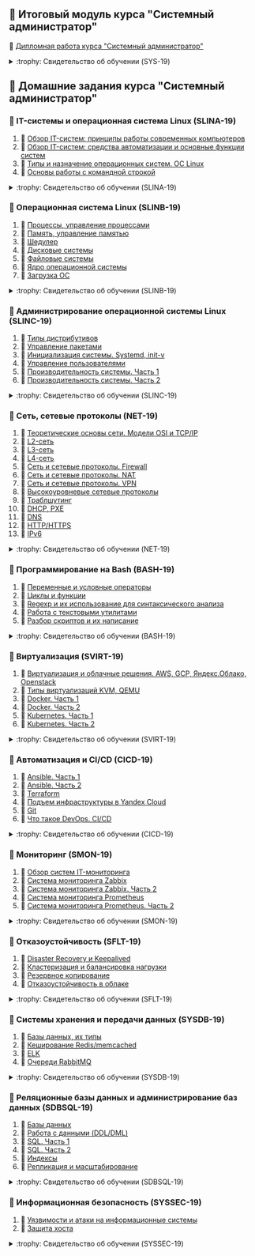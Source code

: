 ## :green_book: Итоговый модуль курса "Системный администратор"

:page_facing_up: [Дипломная работа курса "Системный администратор"](https://github.com/rappture/sys-19/blob/main/DIPLOMA-PROJECT.md)

<details>
<summary><h12>:trophy: Свидетельство об обучении (SYS-19)</h12></summary>
<kbd><img src="/img/cert-SYS-19.jpg"></kbd>
</details>

## :green_book: Домашние задания курса "Системный администратор"

### :book: IT-системы и операционная система Linux (SLINA-19)
1. :page_facing_up: [Обзор IT-систем: принципы работы современных компьютеров](https://github.com/rappture/sys-19/blob/main/SLINA-19/1.%20%D0%9E%D0%B1%D0%B7%D0%BE%D1%80%20IT-%D1%81%D0%B8%D1%81%D1%82%D0%B5%D0%BC%3A%20%D0%BF%D1%80%D0%B8%D0%BD%D1%86%D0%B8%D0%BF%D1%8B%20%D1%80%D0%B0%D0%B1%D0%BE%D1%82%D1%8B%20%D1%81%D0%BE%D0%B2%D1%80%D0%B5%D0%BC%D0%B5%D0%BD%D0%BD%D1%8B%D1%85%20%D0%BA%D0%BE%D0%BC%D0%BF%D1%8C%D1%8E%D1%82%D0%B5%D1%80%D0%BE%D0%B2.md)
2. :page_facing_up: [Обзор IT-систем: cредства автоматизации и основные функции систем](https://github.com/rappture/sys-19/blob/main/SLINA-19/2.%20%D0%9E%D0%B1%D0%B7%D0%BE%D1%80%20IT-%D1%81%D0%B8%D1%81%D1%82%D0%B5%D0%BC%3A%20c%D1%80%D0%B5%D0%B4%D1%81%D1%82%D0%B2%D0%B0%20%D0%B0%D0%B2%D1%82%D0%BE%D0%BC%D0%B0%D1%82%D0%B8%D0%B7%D0%B0%D1%86%D0%B8%D0%B8%20%D0%B8%20%D0%BE%D1%81%D0%BD%D0%BE%D0%B2%D0%BD%D1%8B%D0%B5%20%D1%84%D1%83%D0%BD%D0%BA%D1%86%D0%B8%D0%B8%20%D1%81%D0%B8%D1%81%D1%82%D0%B5%D0%BC.md)
3. :page_facing_up: [Типы и назначение операционных систем. ОС Linux](https://github.com/rappture/sys-19/blob/main/SLINA-19/3.%20%D0%A2%D0%B8%D0%BF%D1%8B%20%D0%B8%20%D0%BD%D0%B0%D0%B7%D0%BD%D0%B0%D1%87%D0%B5%D0%BD%D0%B8%D0%B5%20%D0%BE%D0%BF%D0%B5%D1%80%D0%B0%D1%86%D0%B8%D0%BE%D0%BD%D0%BD%D1%8B%D1%85%20%D1%81%D0%B8%D1%81%D1%82%D0%B5%D0%BC.%20%D0%9E%D0%A1%20Linux.md)
4. :page_facing_up: [Основы работы с командной строкой](https://github.com/rappture/sys-19/blob/main/SLINA-19/4.%20%D0%9E%D1%81%D0%BD%D0%BE%D0%B2%D1%8B%20%D1%80%D0%B0%D0%B1%D0%BE%D1%82%D1%8B%20%D1%81%20%D0%BA%D0%BE%D0%BC%D0%B0%D0%BD%D0%B4%D0%BD%D0%BE%D0%B9%20%D1%81%D1%82%D1%80%D0%BE%D0%BA%D0%BE%D0%B9.md)

<details>
<summary><h12>:trophy: Свидетельство об обучении (SLINA-19)</h12></summary>
<kbd><img src="/img/cert-SLINA-19.jpg"></kbd>
</details>

### :book: Операционная система Linux (SLINB-19)
1. :page_facing_up: [Процессы, управление процессами](https://github.com/rappture/sys-19/blob/main/SLINB-19/1.%20%D0%9F%D1%80%D0%BE%D1%86%D0%B5%D1%81%D1%81%D1%8B%2C%20%D1%83%D0%BF%D1%80%D0%B0%D0%B2%D0%BB%D0%B5%D0%BD%D0%B8%D0%B5%20%D0%BF%D1%80%D0%BE%D1%86%D0%B5%D1%81%D1%81%D0%B0%D0%BC%D0%B8.md)
2. :page_facing_up: [Память, управление памятью](https://github.com/rappture/sys-19/blob/main/SLINB-19/2.%20%D0%9F%D0%B0%D0%BC%D1%8F%D1%82%D1%8C%2C%20%D1%83%D0%BF%D1%80%D0%B0%D0%B2%D0%BB%D0%B5%D0%BD%D0%B8%D0%B5%20%D0%BF%D0%B0%D0%BC%D1%8F%D1%82%D1%8C%D1%8E.md)
3. :page_facing_up: [Шедулер](https://github.com/rappture/sys-19/blob/main/SLINB-19/3.%20%D0%A8%D0%B5%D0%B4%D1%83%D0%BB%D0%B5%D1%80.md)
4. :page_facing_up: [Дисковые системы](https://github.com/rappture/sys-19/blob/main/SLINB-19/4.%20%D0%94%D0%B8%D1%81%D0%BA%D0%BE%D0%B2%D1%8B%D0%B5%20%D1%81%D0%B8%D1%81%D1%82%D0%B5%D0%BC%D1%8B.md)
5. :page_facing_up: [Файловые системы](https://github.com/rappture/sys-19/blob/main/SLINB-19/5.%20%D0%A4%D0%B0%D0%B9%D0%BB%D0%BE%D0%B2%D1%8B%D0%B5%20%D1%81%D0%B8%D1%81%D1%82%D0%B5%D0%BC%D1%8B.md)
6. :page_facing_up: [Ядро операционной системы](https://github.com/rappture/sys-19/blob/main/SLINB-19/6.%20%D0%AF%D0%B4%D1%80%D0%BE%20%D0%BE%D0%BF%D0%B5%D1%80%D0%B0%D1%86%D0%B8%D0%BE%D0%BD%D0%BD%D0%BE%D0%B9%20%D1%81%D0%B8%D1%81%D1%82%D0%B5%D0%BC%D1%8B.md)
7. :page_facing_up: [Загрузка ОС](https://github.com/rappture/sys-19/blob/main/SLINB-19/7.%20%D0%97%D0%B0%D0%B3%D1%80%D1%83%D0%B7%D0%BA%D0%B0%20%D0%9E%D0%A1.md)

<details>
<summary><h12>:trophy: Свидетельство об обучении (SLINB-19)</h12></summary>
<kbd><img src="/img/cert-SLINB-19.jpg"></kbd>
</details>

### :book: Администрирование операционной системы Linux (SLINC-19)
1. :page_facing_up: [Типы дистрибутивов](https://github.com/rappture/sys-19/blob/main/SLINC-19/1.%20%D0%A2%D0%B8%D0%BF%D1%8B%20%D0%B4%D0%B8%D1%81%D1%82%D1%80%D0%B8%D0%B1%D1%83%D1%82%D0%B8%D0%B2%D0%BE%D0%B2.md)
2. :page_facing_up: [Управление пакетами](https://github.com/rappture/sys-19/blob/main/SLINC-19/2.%20%D0%A3%D0%BF%D1%80%D0%B0%D0%B2%D0%BB%D0%B5%D0%BD%D0%B8%D0%B5%20%D0%BF%D0%B0%D0%BA%D0%B5%D1%82%D0%B0%D0%BC%D0%B8.md)
3. :page_facing_up: [Инициализация системы. Systemd, init-v](https://github.com/rappture/sys-19/blob/main/SLINC-19/3.%20%D0%98%D0%BD%D0%B8%D1%86%D0%B8%D0%B0%D0%BB%D0%B8%D0%B7%D0%B0%D1%86%D0%B8%D1%8F%20%D1%81%D0%B8%D1%81%D1%82%D0%B5%D0%BC%D1%8B.%20Systemd%2C%20init-v.md)
4. :page_facing_up: [Управление пользователями](https://github.com/rappture/sys-19/blob/main/SLINC-19/4.%20%D0%A3%D0%BF%D1%80%D0%B0%D0%B2%D0%BB%D0%B5%D0%BD%D0%B8%D0%B5%20%D0%BF%D0%BE%D0%BB%D1%8C%D0%B7%D0%BE%D0%B2%D0%B0%D1%82%D0%B5%D0%BB%D1%8F%D0%BC%D0%B8.md)
5. :page_facing_up: [Производительность системы. Часть 1](https://github.com/rappture/sys-19/blob/main/SLINC-19/5.%20%D0%9F%D1%80%D0%BE%D0%B8%D0%B7%D0%B2%D0%BE%D0%B4%D0%B8%D1%82%D0%B5%D0%BB%D1%8C%D0%BD%D0%BE%D1%81%D1%82%D1%8C%20%D1%81%D0%B8%D1%81%D1%82%D0%B5%D0%BC%D1%8B.%20%D0%A7%D0%B0%D1%81%D1%82%D1%8C%201.md)
6. :page_facing_up: [Производительность системы. Часть 2](https://github.com/rappture/sys-19/blob/main/SLINC-19/6.%20%D0%9F%D1%80%D0%BE%D0%B8%D0%B7%D0%B2%D0%BE%D0%B4%D0%B8%D1%82%D0%B5%D0%BB%D1%8C%D0%BD%D0%BE%D1%81%D1%82%D1%8C%20%D1%81%D0%B8%D1%81%D1%82%D0%B5%D0%BC%D1%8B.%20%D0%A7%D0%B0%D1%81%D1%82%D1%8C%202.md)

<details>
<summary><h12>:trophy: Свидетельство об обучении (SLINC-19)</h12></summary>
<kbd><img src="/img/cert-SLINC-19.jpg"></kbd>
</details>

### :book: Сеть, сетевые протоколы (NET-19)
1. :page_facing_up: [Теоретические основы сети. Модели OSI и TCP/IP](https://github.com/rappture/sys-19/blob/main/NET-19/1.%20%D0%A2%D0%B5%D0%BE%D1%80%D0%B5%D1%82%D0%B8%D1%87%D0%B5%D1%81%D0%BA%D0%B8%D0%B5%20%D0%BE%D1%81%D0%BD%D0%BE%D0%B2%D1%8B%20%D1%81%D0%B5%D1%82%D0%B8.%20%D0%9C%D0%BE%D0%B4%D0%B5%D0%BB%D0%B8%20OSI%20%D0%B8%20TCP-IP.md)
2. :page_facing_up: [L2-сеть](https://github.com/rappture/sys-19/blob/main/NET-19/2.%20L2-%D1%81%D0%B5%D1%82%D1%8C.md)
3. :page_facing_up: [L3-сеть](https://github.com/rappture/sys-19/blob/main/NET-19/3.%20L3-%D1%81%D0%B5%D1%82%D1%8C.md)
4. :page_facing_up: [L4-сеть](https://github.com/rappture/sys-19/blob/main/NET-19/4.%20L4-%D1%81%D0%B5%D1%82%D1%8C.md)
5. :page_facing_up: [Сеть и сетевые протоколы. Firewall](https://github.com/rappture/sys-19/blob/main/NET-19/5.%20%D0%A1%D0%B5%D1%82%D1%8C%20%D0%B8%20%D1%81%D0%B5%D1%82%D0%B5%D0%B2%D1%8B%D0%B5%20%D0%BF%D1%80%D0%BE%D1%82%D0%BE%D0%BA%D0%BE%D0%BB%D1%8B.%20Firewall.md)
6. :page_facing_up: [Сеть и сетевые протоколы. NAT](https://github.com/rappture/sys-19/blob/main/NET-19/6.%20%D0%A1%D0%B5%D1%82%D1%8C%20%D0%B8%20%D1%81%D0%B5%D1%82%D0%B5%D0%B2%D1%8B%D0%B5%20%D0%BF%D1%80%D0%BE%D1%82%D0%BE%D0%BA%D0%BE%D0%BB%D1%8B.%20NAT.md)
7. :page_facing_up: [Сеть и сетевые протоколы. VPN](https://github.com/rappture/sys-19/blob/main/NET-19/7.%20%D0%A1%D0%B5%D1%82%D1%8C%20%D0%B8%20%D1%81%D0%B5%D1%82%D0%B5%D0%B2%D1%8B%D0%B5%20%D0%BF%D1%80%D0%BE%D1%82%D0%BE%D0%BA%D0%BE%D0%BB%D1%8B.%20VPN.md)
8. :page_facing_up: [Высокоуровневые сетевые протоколы](https://github.com/rappture/sys-19/blob/main/NET-19/8.%20%D0%92%D1%8B%D1%81%D0%BE%D0%BA%D0%BE%D1%83%D1%80%D0%BE%D0%B2%D0%BD%D0%B5%D0%B2%D1%8B%D0%B5%20%D1%81%D0%B5%D1%82%D0%B5%D0%B2%D1%8B%D0%B5%20%D0%BF%D1%80%D0%BE%D1%82%D0%BE%D0%BA%D0%BE%D0%BB%D1%8B.md)
9. :page_facing_up: [Траблшутинг](https://github.com/rappture/sys-19/blob/main/NET-19/9.%20%D0%A2%D1%80%D0%B0%D0%B1%D0%BB%D1%88%D1%83%D1%82%D0%B8%D0%BD%D0%B3.md)
10. :page_facing_up: [DHCP, PXE](https://github.com/rappture/sys-19/blob/main/NET-19/10.%20DHCP%2C%20PXE.md)
11. :page_facing_up: [DNS](https://github.com/rappture/sys-19/blob/main/NET-19/11.%20DNS.md)
12. :page_facing_up: [HTTP/HTTPS](https://github.com/rappture/sys-19/blob/main/NET-19/12.%20HTTP_HTTPS.md)
13. :page_facing_up: [IPv6](https://github.com/rappture/sys-19/blob/main/NET-19/13.%20IPv6.md)

<details>
<summary><h12>:trophy: Свидетельство об обучении (NET-19)</h12></summary>
<kbd><img src="/img/cert-NET-19.jpg"></kbd>
</details>

### :book: Программирование на Bash (BASH-19)
1. :page_facing_up: [Переменные и условные операторы](https://github.com/rappture/sys-19/blob/main/BASH-19/1.%20%D0%9F%D0%B5%D1%80%D0%B5%D0%BC%D0%B5%D0%BD%D0%BD%D1%8B%D0%B5%20%D0%B8%20%D1%83%D1%81%D0%BB%D0%BE%D0%B2%D0%BD%D1%8B%D0%B5%20%D0%BE%D0%BF%D0%B5%D1%80%D0%B0%D1%82%D0%BE%D1%80%D1%8B.md)
2. :page_facing_up: [Циклы и функции](https://github.com/rappture/sys-19/blob/main/BASH-19/2.%20%D0%A6%D0%B8%D0%BA%D0%BB%D1%8B%20%D0%B8%20%D1%84%D1%83%D0%BD%D0%BA%D1%86%D0%B8%D0%B8.md)
3. :page_facing_up: [Regexp и их использование для синтаксического анализа](https://github.com/rappture/sys-19/blob/main/BASH-19/3.%20Regexp%20%D0%B8%20%D0%B8%D1%85%20%D0%B8%D1%81%D0%BF%D0%BE%D0%BB%D1%8C%D0%B7%D0%BE%D0%B2%D0%B0%D0%BD%D0%B8%D0%B5%20%D0%B4%D0%BB%D1%8F%20%D1%81%D0%B8%D0%BD%D1%82%D0%B0%D0%BA%D1%81%D0%B8%D1%87%D0%B5%D1%81%D0%BA%D0%BE%D0%B3%D0%BE%20%D0%B0%D0%BD%D0%B0%D0%BB%D0%B8%D0%B7%D0%B0.md)
4. :page_facing_up: [Работа с текстовыми утилитами](https://github.com/rappture/sys-19/blob/main/BASH-19/4.%20%D0%A0%D0%B0%D0%B1%D0%BE%D1%82%D0%B0%20%D1%81%20%D1%82%D0%B5%D0%BA%D1%81%D1%82%D0%BE%D0%B2%D1%8B%D0%BC%D0%B8%20%D1%83%D1%82%D0%B8%D0%BB%D0%B8%D1%82%D0%B0%D0%BC%D0%B8.md)
5. :page_facing_up: [Разбор скриптов и их написание](https://github.com/rappture/sys-19/blob/main/BASH-19/5.%20%D0%A0%D0%B0%D0%B7%D0%B1%D0%BE%D1%80%20%D1%81%D0%BA%D1%80%D0%B8%D0%BF%D1%82%D0%BE%D0%B2%20%D0%B8%20%D0%B8%D1%85%20%D0%BD%D0%B0%D0%BF%D0%B8%D1%81%D0%B0%D0%BD%D0%B8%D0%B5.md)

<details>
<summary><h12>:trophy: Свидетельство об обучении (BASH-19)</h12></summary>
<kbd><img src="/img/cert-BASH-19.jpg"></kbd>
</details>

### :book: Виртуализация (SVIRT-19)
1. :page_facing_up: [Виртуализация и облачные решения. AWS, GCP, Яндекс.Облако, Openstack](https://github.com/rappture/sys-19/blob/main/SVIRT-19/1.%20%D0%92%D0%B8%D1%80%D1%82%D1%83%D0%B0%D0%BB%D0%B8%D0%B7%D0%B0%D1%86%D0%B8%D1%8F%20%D0%B8%20%D0%BE%D0%B1%D0%BB%D0%B0%D1%87%D0%BD%D1%8B%D0%B5%20%D1%80%D0%B5%D1%88%D0%B5%D0%BD%D0%B8%D1%8F%20AWS%2C%20GCP%2C%20Yandex%20Cloud%2C%20OpenStack.md)
2. :page_facing_up: [Типы виртуализаций KVM, QEMU](https://github.com/rappture/sys-19/blob/main/SVIRT-19/2.%20%D0%A2%D0%B8%D0%BF%D1%8B%20%D0%B2%D0%B8%D1%80%D1%82%D1%83%D0%B0%D0%BB%D0%B8%D0%B7%D0%B0%D1%86%D0%B8%D0%B8%20KVM%2C%20QEMU.md)
3. :page_facing_up: [Docker. Часть 1](https://github.com/rappture/sys-19/blob/main/SVIRT-19/3.%20Docker.%20%D0%A7%D0%B0%D1%81%D1%82%D1%8C%201.md)
4. :page_facing_up: [Docker. Часть 2](https://github.com/rappture/sys-19/blob/main/SVIRT-19/4.%20Docker.%20%D0%A7%D0%B0%D1%81%D1%82%D1%8C%202.md)
5. :page_facing_up: [Kubernetes. Часть 1](https://github.com/rappture/sys-19/blob/main/SVIRT-19/5.%20Kubernetes.%20%D0%A7%D0%B0%D1%81%D1%82%D1%8C%201.md)
6. :page_facing_up: [Kubernetes. Часть 2](https://github.com/rappture/sys-19/blob/main/SVIRT-19/6.%20Kubernetes.%20%D0%A7%D0%B0%D1%81%D1%82%D1%8C%202.md)

<details>
<summary><h12>:trophy: Свидетельство об обучении (SVIRT-19)</h12></summary>
<kbd><img src="/img/cert-SVIRT-19.jpg"></kbd>
</details>

### :book: Автоматизация и CI/СD (CICD-19)
1. :page_facing_up: [Ansible. Часть 1](https://github.com/rappture/sys-19/blob/main/CICD-19/1.%20Ansible.%20%D0%A7%D0%B0%D1%81%D1%82%D1%8C%201.md)
2. :page_facing_up: [Ansible. Часть 2](https://github.com/rappture/sys-19/blob/main/CICD-19/2.%20Ansible.%20%D0%A7%D0%B0%D1%81%D1%82%D1%8C%202.md)
3. :page_facing_up: [Terraform](https://github.com/rappture/sys-19/blob/main/CICD-19/3.%20Terraform.md)
4. :page_facing_up: [Подъем инфраструктуры в Yandex Cloud](https://github.com/rappture/sys-19/blob/main/CICD-19/4.%20%D0%9F%D0%BE%D0%B4%D1%8A%D1%91%D0%BC%20%D0%B8%D0%BD%D1%84%D1%80%D0%B0%D1%81%D1%82%D1%80%D1%83%D0%BA%D1%82%D1%83%D1%80%D1%8B%20%D0%B2%20Yandex%20Cloud.md)
5. :page_facing_up: [Git](https://github.com/rappture/sys-19/blob/main/CICD-19/5.%20Git.md)
6. :page_facing_up: [Что такое DevOps. CI/CD](https://github.com/rappture/sys-19/blob/main/CICD-19/6.%20%D0%A7%D1%82%D0%BE%20%D1%82%D0%B0%D0%BA%D0%BE%D0%B5%20DevOps.%20%D0%A1I-%D0%A1D.md)

<details>
<summary><h12>:trophy: Свидетельство об обучении (CICD-19)</h12></summary>
<kbd><img src="/img/cert-CICD-19.jpg"></kbd>
</details>

### :book: Мониторинг (SMON-19)
1. :page_facing_up: [Обзор систем IT-мониторинга](https://github.com/rappture/sys-19/blob/main/SMON-19/1.%20%D0%9E%D0%B1%D0%B7%D0%BE%D1%80%20%D1%81%D0%B8%D1%81%D1%82%D0%B5%D0%BC%20IT-%D0%BC%D0%BE%D0%BD%D0%B8%D1%82%D0%BE%D1%80%D0%B8%D0%BD%D0%B3%D0%B0.md)
2. :page_facing_up: [Система мониторинга Zabbix](https://github.com/rappture/sys-19/blob/main/SMON-19/2.%20%D0%A1%D0%B8%D1%81%D1%82%D0%B5%D0%BC%D0%B0%20%D0%BC%D0%BE%D0%BD%D0%B8%D1%82%D0%BE%D1%80%D0%B8%D0%BD%D0%B3%D0%B0%20Zabbix.md)
3. :page_facing_up: [Система мониторинга Zabbix. Часть 2](https://github.com/rappture/sys-19/blob/main/SMON-19/3.%20%D0%A1%D0%B8%D1%81%D1%82%D0%B5%D0%BC%D0%B0%20%D0%BC%D0%BE%D0%BD%D0%B8%D1%82%D0%BE%D1%80%D0%B8%D0%BD%D0%B3%D0%B0%20Zabbix.%20%D0%A7%D0%B0%D1%81%D1%82%D1%8C%202.md)
4. :page_facing_up: [Система мониторинга Prometheus](https://github.com/rappture/sys-19/blob/main/SMON-19/4.%20%D0%A1%D0%B8%D1%81%D1%82%D0%B5%D0%BC%D0%B0%20%D0%BC%D0%BE%D0%BD%D0%B8%D1%82%D0%BE%D1%80%D0%B8%D0%BD%D0%B3%D0%B0%20Prometheus.md)
5. :page_facing_up: [Система мониторинга Prometheus. Часть 2](https://github.com/rappture/sys-19/blob/main/SMON-19/5.%20Prometheus.%20%D0%A7%D0%B0%D1%81%D1%82%D1%8C%202.md)

<details>
<summary><h12>:trophy: Свидетельство об обучении (SMON-19)</h12></summary>
<kbd><img src="/img/cert-SMON-19.jpg"></kbd>
</details>

### :book: Отказоустойчивость (SFLT-19)
1. :page_facing_up: [Disaster Recovery и Keepalived](https://github.com/rappture/sys-19/blob/main/SFLT-19/1.%20Disaster%20recovery%20%D0%B8%20Keepalived.md)
2. :page_facing_up: [Кластеризация и балансировка нагрузки](https://github.com/rappture/sys-19/blob/main/SFLT-19/2.%20%D0%9A%D0%BB%D0%B0%D1%81%D1%82%D0%B5%D1%80%D0%B8%D0%B7%D0%B0%D1%86%D0%B8%D1%8F%20%D0%B8%20%D0%B1%D0%B0%D0%BB%D0%B0%D0%BD%D1%81%D0%B8%D1%80%D0%BE%D0%B2%D0%BA%D0%B0%20%D0%BD%D0%B0%D0%B3%D1%80%D1%83%D0%B7%D0%BA%D0%B8.md)
3. :page_facing_up: [Резервное копирование](https://github.com/rappture/sys-19/blob/main/SFLT-19/3.%20%D0%A0%D0%B5%D0%B7%D0%B5%D1%80%D0%B2%D0%BD%D0%BE%D0%B5%20%D0%BA%D0%BE%D0%BF%D0%B8%D1%80%D0%BE%D0%B2%D0%B0%D0%BD%D0%B8%D0%B5.md)
4. :page_facing_up: [Отказоустойчивость в облаке](https://github.com/rappture/sys-19/blob/main/SFLT-19/4.%20%D0%9E%D1%82%D0%BA%D0%B0%D0%B7%D0%BE%D1%83%D1%81%D1%82%D0%BE%D0%B9%D1%87%D0%B8%D0%B2%D0%BE%D1%81%D1%82%D1%8C%20%D0%B2%20%D0%BE%D0%B1%D0%BB%D0%B0%D0%BA%D0%B5.md)

<details>
<summary><h12>:trophy: Свидетельство об обучении (SFLT-19)</h12></summary>
<kbd><img src="/img/cert-SFLT-19.jpg"></kbd>
</details>

### :book: Системы хранения и передачи данных (SYSDB-19)
1. :page_facing_up: [Базы данных, их типы](https://github.com/rappture/sys-19/blob/main/SYSDB-19/sysdb-1.md)
2. :page_facing_up: [Кеширование Redis/memcached](https://github.com/rappture/sys-19/blob/main/SYSDB-19/sysdb-2.md)
3. :page_facing_up: [ELK](https://github.com/rappture/sys-19/blob/main/SYSDB-19/sysdb-3.md)
4. :page_facing_up: [Очереди RabbitMQ](https://github.com/rappture/sys-19/blob/main/SYSDB-19/sysdb-4.md)

<details>
<summary><h12>:trophy: Свидетельство об обучении (SYSDB-19)</h12></summary>
<kbd><img src="/img/cert-SYSDB-19.jpg"></kbd>
</details>

### :book: Реляционные базы данных и администрирование баз данных (SDBSQL-19)
1. :page_facing_up: [Базы данных](https://github.com/rappture/sys-19/blob/main/SDBSQL-19/sdbsql-1.md)
2. :page_facing_up: [Работа с данными (DDL/DML)](https://github.com/rappture/sys-19/blob/main/SDBSQL-19/sdbsql-2.md)
3. :page_facing_up: [SQL. Часть 1](https://github.com/rappture/sys-19/blob/main/SDBSQL-19/sdbsql-3.md)
4. :page_facing_up: [SQL. Часть 2](https://github.com/rappture/sys-19/blob/main/SDBSQL-19/sdbsql-4.md)
5. :page_facing_up: [Индексы](https://github.com/rappture/sys-19/blob/main/SDBSQL-19/sdbsql-5.md)
6. :page_facing_up: [Репликация и масштабирование](https://github.com/rappture/sys-19/blob/main/SDBSQL-19/sdbsql-6.md)

<details>
<summary><h12>:trophy: Свидетельство об обучении (SDBSQL-19)</h12></summary>
<kbd><img src="/img/cert-SDBSQL-19.jpg"></kbd>
</details>

### :book: Информационная безопасность (SYSSEC-19)
1. :page_facing_up: [Уязвимости и атаки на информационные системы](https://github.com/rappture/sys-19/blob/main/SYSSEC-19/syssec-1.md)
2. :page_facing_up: [Защита хоста](https://github.com/rappture/sys-19/blob/main/SYSSEC-19/syssec-2.md)

<details>
<summary><h12>:trophy: Свидетельство об обучении (SYSSEC-19)</h12></summary>
<kbd><img src="/img/cert-SYSSEC-19.jpg"></kbd>
</details>
